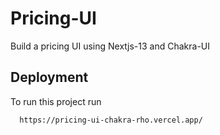 
# Pricing-UI 

Build a pricing UI using Nextjs-13 and Chakra-UI 


## Deployment

To run this project run

```
  https://pricing-ui-chakra-rho.vercel.app/
```

